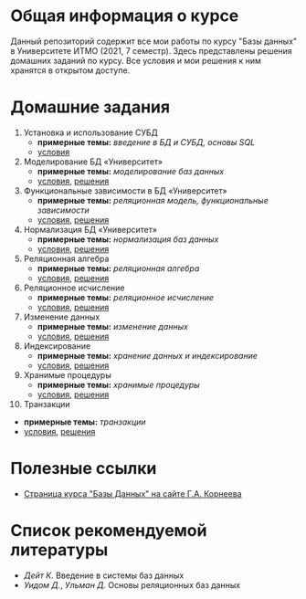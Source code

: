 # Общая информация о курсе

Данный репозиторий содержит все мои работы по курсу "Базы данных" в Университете ИТМО (2021, 7 семестр). Здесь представлены решения домашних заданий по курсу. Все условия и мои решения к ним хранятся в открытом доступе.

# Домашние задания

1. Установка и использование СУБД
   * **примерные темы:** *введение в БД и СУБД, основы SQL*
   * [условия](hw01/README.md)
2. Моделирование БД «Университет»
   * **примерные темы:** *моделирование баз данных*
   * [условия](hw02/README.md), [решения](hw02)
3. Функциональные зависимости в БД «Университет»
   * **примерные темы:** *реляционная модель, функциональные зависимости*
   * [условия](hw03/README.md), [решения](hw03)
4. Нормализация БД «Университет»
   * **примерные темы:** *нормализация баз данных*
   * [условия](hw04/README.md), [решения](hw04)
5. Реляционная алгебра
   * **примерные темы:** *реляционная алгебра*
   * [условия](hw05/README.md), [решения](hw05)
6. Реляционное исчисление
   * **примерные темы:** *реляционное исчисление*
   * [условия](hw06/README.md), [решения](hw06)
7. Изменение данных
   * **примерные темы:** *изменение данных*
   * [условия](hw07/README.md), [решения](hw07)
8. Индексирование
   * **примерные темы:** *хранение данных и индексирование*
   * [условия](hw08/README.md), [решения](hw08)
9. Хранимые процедуры
   * **примерные темы:** *хранимые процедуры*
   * [условия](hw09/README.md), [решения](hw09)
10. Транзакции
  * **примерные темы:** *транзакции*
  * [условия](hw10/README.md), [решения](hw10)

# Полезные ссылки

* [Страница курса "Базы Данных" на сайте Г.А. Корнеева](http://kgeorgiy.info/courses/dbms)

# Список рекомендуемой литературы

* *Дейт К.* Введение в системы баз данных
* *Уидом Д.*, *Ульман Д.* Основы реляционных баз данных